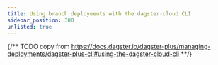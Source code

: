 ```yaml
---
title: Using branch deployments with the dagster-cloud CLI
sidebar_position: 300
unlisted: true
---
```


{/** TODO copy from https://docs.dagster.io/dagster-plus/managing-deployments/dagster-plus-cli#using-the-dagster-cloud-cli **/}
